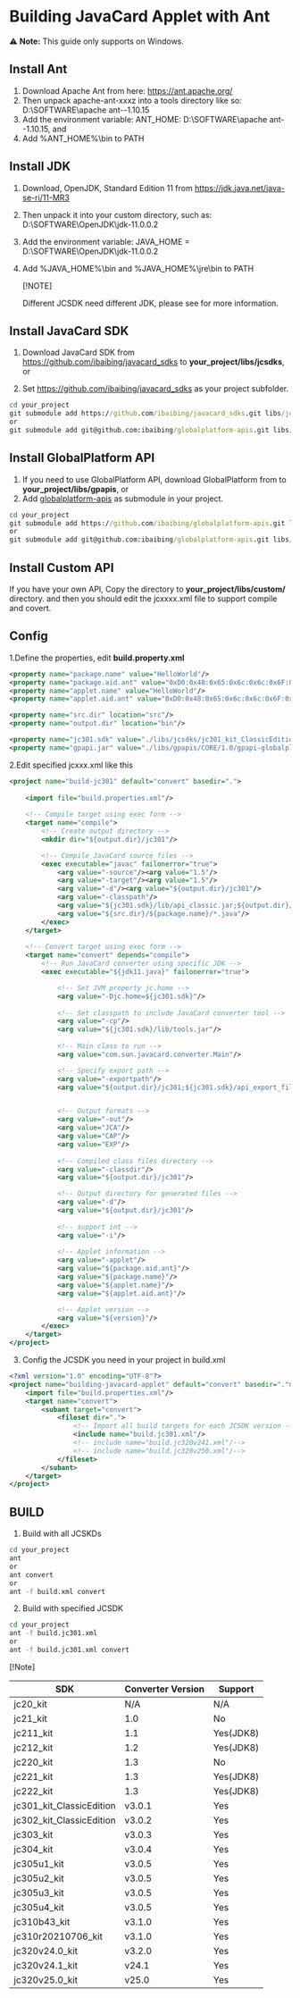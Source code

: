 # Building JavaCard Applet with Ant

⚠️ **Note:** This guide only supports on  Windows.
## Install Ant

1. Download Apache Ant from here: https://ant.apache.org/
2. Then unpack apache-ant-xxxz into a tools directory like so: D:\SOFTWARE\apache ant--1.10.15
3. Add the environment variable: ANT_HOME: D:\SOFTWARE\apache ant--1.10.15, and
4. Add %ANT_HOME%\bin to PATH

## Install JDK

1. Download, OpenJDK, Standard Edition 11 from https://jdk.java.net/java-se-ri/11-MR3

2. Then unpack it into your custom directory, such as: D:\SOFTWARE\OpenJDK\jdk-11.0.0.2

3. Add the environment variable: JAVA_HOME = D:\SOFTWARE\OpenJDK\jdk-11.0.0.2

4. Add %JAVA_HOME%\bin and %JAVA_HOME%\jre\bin to PATH

   [!NOTE]

   Different JCSDK need different JDK, please see []() for more information.

## Install JavaCard SDK

1. Download JavaCard SDK from https://github.com/ibaibing/javacard_sdks to **your_project/libs/jcsdks**, or

2. Set https://github.com/ibaibing/javacard_sdks as your project subfolder.
```bat
cd your_project
git submodule add https://github.com/ibaibing/javacard_sdks.git libs/jcsdks
or
git submodule add git@github.com:ibaibing/globalplatform-apis.git libs/jcsdks

```
## Install GlobalPlatform API

1. If you need to use GlobalPlatform API, download GlobalPlatform from to **your_project/libs/gpapis**, or 
1. Add [globalplatform-apis](https://github.com/ibaibing/globalplatform-apis.git) as  submodule in your project.
```bat
cd your_project
git submodule add https://github.com/ibaibing/globalplatform-apis.git libs/gpapis
or
git submodule add git@github.com:ibaibing/globalplatform-apis.git libs/gpapis
```

## Install Custom API

If you have your own API, Copy the directory to **your_project/libs/custom/** directory. and then you should edit the jcxxxx.xml file to support compile and covert.

## Config

1.Define the properties, edit **build.property.xml**

```xml
<property name="package.name" value="HelloWorld"/>	
<property name="package.aid.ant" value="0xD0:0x48:0x65:0x6c:0x6c:0x6F:0x77:0x6F:0x72:0x6c:0x64"/><!--for ant-->
<property name="applet.name" value="HelloWorld"/>	
<property name="applet.aid.ant" value="0xD0:0x48:0x65:0x6c:0x6c:0x6F:0x77:0x6F:0x72:0x6c:0x64:0x00"/><!--for ant-->

<property name="src.dir" location="src"/>
<property name="output.dir" location="bin"/>

<property name="jc301.sdk" value="./libs/jcsdks/jc301_kit_ClassicEdition"/>
<property name="gpapi.jar" value="./libs/gpapis/CORE/1.0/gpapi-globalplatform.jar"/>
```
2.Edit specified jcxxx.xml like this

```xml
<project name="build-jc301" default="convert" basedir=".">
    
	<import file="build.properties.xml"/>
	
	<!-- Compile target using exec form -->
    <target name="compile">
        <!-- Create output directory -->
        <mkdir dir="${output.dir}/jc301"/>

        <!-- Compile JavaCard source files -->
        <exec executable="javac" failonerror="true">
            <arg value="-source"/><arg value="1.5"/>
            <arg value="-target"/><arg value="1.5"/>
            <arg value="-d"/><arg value="${output.dir}/jc301"/>
            <arg value="-classpath"/>
            <arg value="${jc301.sdk}/lib/api_classic.jar;${output.dir}/jc301;${gpapi.jar}"/>
            <arg value="${src.dir}/${package.name}/*.java"/>
        </exec>
    </target>
	
	<!-- Convert target using exec form -->
    <target name="convert" depends="compile">
	    <!-- Run JavaCard converter using specific JDK -->
        <exec executable="${jdk11.java}" failonerror="true">

			<!-- Set JVM property jc.home -->
			<arg value="-Djc.home=${jc301.sdk}"/>
			
			<!-- Set classpath to include JavaCard converter tool -->
			<arg value="-cp"/>
			<arg value="${jc301.sdk}/lib/tools.jar"/>
			
			<!-- Main class to run -->
			<arg value="com.sun.javacard.converter.Main"/>

			<!-- Specify export path -->
			<arg value="-exportpath"/>
			<arg value="${output.dir}/jc301;${jc301.sdk}/api_export_files;./libs/gpapis/CORE/1.0/exports;./export"/>


			<!-- Output formats -->
            <arg value="-out"/>
            <arg value="JCA"/>
            <arg value="CAP"/>
            <arg value="EXP"/>
			
			<!-- Compiled class files directory -->
            <arg value="-classdir"/>
            <arg value="${output.dir}/jc301"/>

			<!-- Output directory for generated files -->
            <arg value="-d"/>
            <arg value="${output.dir}/jc301"/>
			
			<!-- support int -->
            <arg value="-i"/>
			
			<!-- Applet information -->
            <arg value="-applet"/>
            <arg value="${package.aid.ant}"/>
            <arg value="${package.name}"/>
            <arg value="${applet.name}"/>
            <arg value="${applet.aid.ant}"/>

			<!-- Applet version -->
            <arg value="${version}"/>
        </exec>
    </target>
</project>

```
3. Config the JCSDK you need in your project in build.xml
```xml
<?xml version="1.0" encoding="UTF-8"?>
<project name="building-javacard-applet" default="convert" basedir=".">
    <import file="build.properties.xml"/>
    <target name="convert">
        <subant target="convert">
            <fileset dir=".">
			    <!-- Import all build targets for each JCSDK version -->
                <include name="build.jc301.xml"/>
                <!-- include name="build.jc320v241.xml"/-->
                <!-- include name="build.jc320v250.xml"/-->
            </fileset>
        </subant>
    </target>
</project>

```
## BUILD
1. Build with all JCSKDs
```bash
cd your_project
ant
or
ant convert
or
ant -f build.xml convert
```
2. Build with specified JCSDK
```bash
cd your_project
ant -f build.jc301.xml
or
ant -f build.jc301.xml convert
```



[!Note]

| SDK                      | Converter Version | Support   |
| ------------------------ | ----------------- | --------- |
| jc20_kit                 | N/A               | N/A       |
| jc21_kit                 | 1.0               | No        |
| jc211_kit                | 1.1               | Yes(JDK8) |
| jc212_kit                | 1.2               | Yes(JDK8) |
| jc220_kit                | 1.3               | No        |
| jc221_kit                | 1.3               | Yes(JDK8) |
| jc222_kit                | 1.3               | Yes(JDK8) |
| jc301_kit_ClassicEdition | v3.0.1            | Yes       |
| jc302_kit_ClassicEdition | v3.0.2            | Yes       |
| jc303_kit                | v3.0.3            | Yes       |
| jc304_kit                | v3.0.4            | Yes       |
| jc305u1_kit              | v3.0.5            | Yes       |
| jc305u2_kit              | v3.0.5            | Yes       |
| jc305u3_kit              | v3.0.5            | Yes       |
| jc305u4_kit              | v3.0.5            | Yes       |
| jc310b43_kit             | v3.1.0            | Yes       |
| jc310r20210706_kit       | v3.1.0            | Yes       |
| jc320v24.0_kit           | v3.2.0            | Yes       |
| jc320v24.1_kit           | v24.1             | Yes       |
| jc320v25.0_kit           | v25.0             | Yes       |

